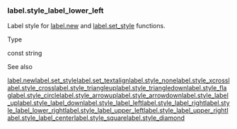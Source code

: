 ### label.style\_label\_lower\_left

Label style for [label.new](#fun_label.new) and [label.set\_style](#fun_label.set_style) functions.

Type

const string

See also

[label.new](#fun_label.new)[label.set\_style](#fun_label.set_style)[label.set\_textalign](#fun_label.set_textalign)[label.style\_none](#const_label.style_none)[label.style\_xcross](#const_label.style_xcross)[label.style\_cross](#const_label.style_cross)[label.style\_triangleup](#const_label.style_triangleup)[label.style\_triangledown](#const_label.style_triangledown)[label.style\_flag](#const_label.style_flag)[label.style\_circle](#const_label.style_circle)[label.style\_arrowup](#const_label.style_arrowup)[label.style\_arrowdown](#const_label.style_arrowdown)[label.style\_label\_up](#const_label.style_label_up)[label.style\_label\_down](#const_label.style_label_down)[label.style\_label\_left](#const_label.style_label_left)[label.style\_label\_right](#const_label.style_label_right)[label.style\_label\_lower\_right](#const_label.style_label_lower_right)[label.style\_label\_upper\_left](#const_label.style_label_upper_left)[label.style\_label\_upper\_right](#const_label.style_label_upper_right)[label.style\_label\_center](#const_label.style_label_center)[label.style\_square](#const_label.style_square)[label.style\_diamond](#const_label.style_diamond)

